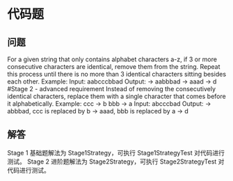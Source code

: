 # 代码题
## 问题
For a given string that only contains alphabet characters a-z, if 3 or more consecutive 
characters are identical, remove them from the string. Repeat this process until 
there is no more than 3 identical characters sitting besides each other. 
Example: 
Input: aabcccbbad 
Output: 
-> aabbbad 
-> aaad 
-> d 
#Stage 2 - advanced requirement 
Instead of removing the consecutively identical characters, replace them with a 
single character that comes before it alphabetically. 
Example: 
ccc -> b 
bbb -> a 
Input: abcccbad 
Output: 
-> abbbad, ccc is replaced by b 
-> aaad, bbb is replaced by a 
-> d
## 解答
Stage 1 基础题解法为 Stage1Strategy，可执行 Stage1StrategyTest 对代码进行测试。
Stage 2 进阶题解法为 Stage2Strategy，可执行 Stage2StrategyTest 对代码进行测试。
